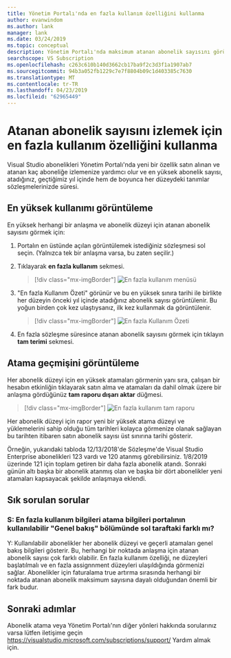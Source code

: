 ```yaml
---
title: Yönetim Portalı'nda en fazla kullanım özelliğini kullanma
author: evanwindom
ms.author: lank
manager: lank
ms.date: 03/24/2019
ms.topic: conceptual
description: Yönetim Portalı'nda maksimum atanan abonelik sayısını görüntülemeyi öğrenin
searchscope: VS Subscription
ms.openlocfilehash: c263c610b140d3662cb17ba9f2c3d3f1a1907ab7
ms.sourcegitcommit: 94b3a052fb1229c7e7f8804b09c1d403385c7630
ms.translationtype: MT
ms.contentlocale: tr-TR
ms.lasthandoff: 04/23/2019
ms.locfileid: "62965449"
---
```

# <a name="using-the-maximum-usage-feature-to-track-the-number-of-assigned-subscriptions"></a>Atanan abonelik sayısını izlemek için en fazla kullanım özelliğini kullanma

Visual Studio abonelikleri Yönetim Portalı'nda yeni bir özellik satın alınan ve atanan kaç aboneliğe izlemenize yardımcı olur ve en yüksek abonelik sayısı, atadığınız, geçtiğimiz yıl içinde hem de boyunca her düzeydeki tanımlar sözleşmelerinizde süresi. 

## <a name="viewing-maximum-usage"></a>En yüksek kullanımı görüntüleme

En yüksek herhangi bir anlaşma ve abonelik düzeyi için atanan abonelik sayısını görmek için:

1. Portalın en üstünde açılan görüntülemek istediğiniz sözleşmesi sol seçin. (Yalnızca tek bir anlaşma varsa, bu zaten seçilir.)

2. Tıklayarak **en fazla kullanım** sekmesi.  
    > [!div class="mx-imgBorder"]
    > ![En fazla kullanım menüsü](_img/maximum-usage/maximum-usage-menu.png)

3. "En fazla Kullanım Özeti" görünür ve bu en yüksek sınıra tarihi ile birlikte her düzeyin önceki yıl içinde atadığınız abonelik sayısı görüntülenir.  Bu yoğun birden çok kez ulaştıysanız, ilk kez kullanmak da görüntülenir. 
    > [!div class="mx-imgBorder"]
    > ![En fazla Kullanım Özeti](_img/maximum-usage/maximum-usage-summary.png)

4. En fazla sözleşme süresince atanan abonelik sayısını görmek için tıklayın **tam terimi** sekmesi.

## <a name="viewing-assignment-history"></a>Atama geçmişini görüntüleme

Her abonelik düzeyi için en yüksek atamaları görmenin yanı sıra, çalışan bir hesabın etkinliğin tıklayarak satın alma ve atamaları da dahil olmak üzere bir anlaşma gördüğünüz **tam raporu dışarı aktar** düğmesi.  

> [!div class="mx-imgBorder"]
> ![En fazla kullanım tam raporu](_img/maximum-usage/maximum-usage-full-report.png)

Her abonelik düzeyi için rapor yeni bir yüksek atama düzeyi ve yüklemelerini sahip olduğu tüm tarihleri kolayca görmenize olanak sağlayan bu tarihten itibaren satın abonelik sayısı üst sınırına tarihi gösterir.  

Örneğin, yukarıdaki tabloda 12/13/2018'de Sözleşme'de Visual Studio Enterprise abonelikleri 123 vardı ve 120 atanmış görebilirsiniz.  1/8/2019 üzerinde 121 için toplam getiren bir daha fazla abonelik atandı.  Sonraki günün altı başka bir abonelik atanmış olan ve başka bir dört abonelikler yeni atamaları kapsayacak şekilde anlaşmaya eklendi.  

## <a name="frequently-asked-questions"></a>Sık sorulan sorular
### <a name="q-how-is-the-information-in-the-maximum-usage-different-from-the-assignment-information-available-in-the-overview-section-on-the-left-side-of-the-portal"></a>S: En fazla kullanım bilgileri atama bilgileri portalının kullanılabilir "Genel bakış" bölümünde sol taraftaki farklı mı?

Y:  Kullanılabilir abonelikler her abonelik düzeyi ve geçerli atamaları genel bakış bilgileri gösterir.  Bu, herhangi bir noktada anlaşma için atanan abonelik sayısı çok farklı olabilir.  En fazla kullanım özelliği, ne düzeyleri başlatılmalı ve en fazla assignnment düzeyleri ulaşıldığında görmenizi sağlar.  Abonelikler için faturalama true artırma sırasında herhangi bir noktada atanan abonelik maksimum sayısına dayalı olduğundan önemli bir fark budur. 

## <a name="next-steps"></a>Sonraki adımlar
Abonelik atama veya Yönetim Portalı'nın diğer yönleri hakkında sorularınız varsa lütfen iletişime geçin https://visualstudio.microsoft.com/subscriptions/support/ Yardım almak için. 